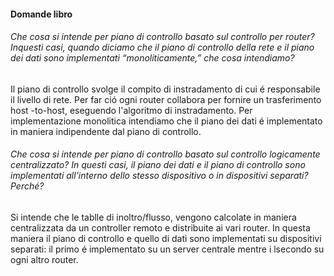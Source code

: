 #### Domande libro
###### Che cosa si intende per piano di controllo basato sul controllo per  router? Inquesti casi, quando diciamo che il piano di controllo della rete e il piano dei dati sono implementati “monoliticamente,” che cosa intendiamo?
Il piano di controllo svolge il compito di instradamento di cui é responsabile il livello di rete. Per far ció ogni router collabora per fornire un trasferimento host -to-host, eseguendo l'algoritmo di instradamento.
Per implementazione monolitica intendiamo che il piano dei dati é implementato in maniera indipendente dal piano di controllo.

###### Che cosa si intende per piano di controllo basato sul controllo logicamente centralizzato? In questi casi, il piano dei dati e il piano di controllo sono implementati all’interno dello stesso dispositivo o in dispositivi separati? Perché?
Si intende che le tablle di inoltro/flusso, vengono calcolate in maniera centralizzata da un controller remoto e distribuite ai vari router. In questa maniera il piano di controllo e quello di dati sono implementati su dispositivi separati: il primo é implementato su un server centrale mentre i lsecondo su ogni altro router.